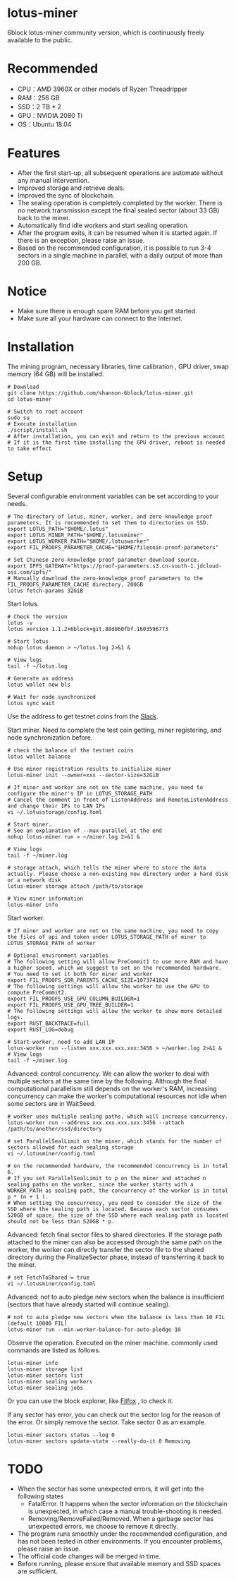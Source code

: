 # lotus-miner
6block lotus-miner community version, which is continuously freely available to the public.

# Recommended
* CPU：AMD 3960X or other models of Ryzen Threadripper
* RAM：256 GB
* SSD：2 TB * 2
* GPU：NVIDIA 2080 Ti
* OS：Ubuntu 18.04

# Features
* After the first start-up, all subsequent operations are automate without any manual intervention.
* Improved storage and retrieve deals.
* Improved the sync of blockchain.
* The sealing operation is completely completed by the worker. There is no network transmission except the final sealed sector (about 33 GB) back to the miner.
* Automatically find idle workers and start sealing operation.
* After the program exits, it can be resumed when it is started again. If there is an exception, please raise an issue.
* Based on the recommended configuration, it is possible to run 3-4 sectors in a single machine in parallel, with a daily output of more than 200 GB.

# Notice
* Make sure there is enough spare RAM before you get started.
* Make sure all your hardware can connect to the Internet.

# Installation
The mining program, necessary libraries, time calibration , GPU driver, swap memory (64 GB) will be installed.
```
# Download
git clone https://github.com/shannon-6block/lotus-miner.git
cd lotus-miner

# Switch to root account
sudo su
# Execute installation
./script/install.sh
# After installation, you can exit and return to the previous account
# If it is the first time installing the GPU driver, reboot is needed to take effect
```

# Setup
Several configurable environment variables can be set according to your needs.
```
# The directory of lotus, miner, worker, and zero-knowledge proof parameters. It is recommended to set them to directories on SSD.
export LOTUS_PATH="$HOME/.lotus"
export LOTUS_MINER_PATH="$HOME/.lotusminer"
export LOTUS_WORKER_PATH="$HOME/.lotusworker"
export FIL_PROOFS_PARAMETER_CACHE="$HOME/filecoin-proof-parameters"

# Set Chinese zero-knowledge proof parameter download source.
export IPFS_GATEWAY="https://proof-parameters.s3.cn-south-1.jdcloud-oss.com/ipfs/"
# Manually download the zero-knowledge proof parameters to the FIL_PROOFS_PARAMETER_CACHE directory, 200GB
lotus fetch-params 32GiB
```

Start lotus.
```
# Check the version
lotus -v
lotus version 1.1.2+6block+git.88d860fbf.1603596773

# Start lotus
nohup lotus daemon > ~/lotus.log 2>&1 &

# View logs
tail -f ~/lotus.log

# Generate an address
lotus wallet new bls

# Wait for node synchronized
lotus sync wait
```

Use the address to get testnet coins from the [Slack](https://filecoinproject.slack.com/archives/C017CCH1MHB).

Start miner. Need to complete the test coin getting, miner registering, and node synchronization before.
```
# check the balance of the testnet coins
lotus wallet balance

# Use miner registration results to initialize miner
lotus-miner init --owner=xxx --sector-size=32GiB

# If miner and worker are not on the same machine, you need to configure the miner's IP in LOTUS_STORAGE_PATH
# Cancel the comment in front of ListenAddress and RemoteListenAddress and change their IPs to LAN IPs
vi ~/.lotusstorage/config.toml

# Start miner.
# See an explanation of --max-parallel at the end
nohup lotus-miner run > ~/miner.log 2>&1 &

# View logs
tail -f ~/miner.log

# storage attach, which tells the miner where to store the data actually. Please choose a non-existing new directory under a hard disk or a network disk
lotus-miner storage attach /path/to/storage

# View miner information
lotus-miner info
```

Start worker.
```
# If miner and worker are not on the same machine, you need to copy the files of api and token under LOTUS_STORAGE_PATH of miner to LOTUS_STORAGE_PATH of worker

# Optional environment variables
# The following setting will allow PreCommit1 to use more RAM and have a higher speed, which we suggest to set on the recommended hardware.
# You need to set it both for miner and worker
export FIL_PROOFS_SDR_PARENTS_CACHE_SIZE=1073741824
# The following settings will allow the worker to use the GPU to compute PreCommit2.
export FIL_PROOFS_USE_GPU_COLUMN_BUILDER=1
export FIL_PROOFS_USE_GPU_TREE_BUILDER=1
# The following settings will allow the worker to show more detailed logs.
export RUST_BACKTRACE=full
export RUST_LOG=debug

# Start worker, need to add LAN IP
lotus-worker run --listen xxx.xxx.xxx.xxx:3456 > ~/worker.log 2>&1 &
# View logs
tail -f ~/miner.log
```

Advanced: control concurrency.
We can allow the worker to deal with multiple sectors at the same time by the following.
Although the final computational parallelism still depends on the worker's RAM, increasing concurrency can make the worker's computational resources not idle when some sectors are in WaitSeed.
```
# worker uses multiple sealing paths, which will increase concurrency.
lotus-worker run --address xxx.xxx.xxx.xxx:3456 --attach /path/to/another/ssd/directory

# set ParallelSealLimit on the miner, which stands for the number of sectors allowed for each sealing storage
vi ~/.lotusminer/config.toml

# on the recommended hardware, the recommended concurrency is in total 6.
# If you set ParallelSealLimit to p on the miner and attached n sealing paths on the worker, since the worker starts with a WORKER_PATH as sealing path, the concurrency of the worker is in total p * (n + 1 ).
# When setting the concurrency, you need to consider the size of the SSD where the sealing path is located. Because each sector consumes 520GB of space, the size of the SSD where each sealing path is located should not be less than 520GB * p.
```

Advanced: fetch final sector files to shared directories.
If the storage path attached to the miner can also be accessed through the same path on the worker, the worker can directly transfer the sector file to the shared directory during the FinalizeSector phase, instead of transferring it back to the miner.
```
# set FetchToShared = true
vi ~/.lotusminer/config.toml
```

Advanced: not to auto pledge new sectors when the balance is insufficient (sectors that have already started will continue sealing).
```
# not to auto pledge new sectors when the balance is less than 10 FIL (default 10000 FIL)
lotus-miner run --min-worker-balance-for-auto-pledge 10
```

Observe the operation. Executed on the miner machine. commonly used commands are listed as follows.
```
lotus-miner info
lotus-miner storage list
lotus-miner sectors list
lotus-miner sealing workers
lotus-miner sealing jobs
```

Or you can use the block explorer, like [Filfox](https://calibration.filfox.io/) , to check it.

If any sector has error, you can check out the sector log for the reason of the error. Or simply remove the sector. Take sector 0 as an example.
```
lotus-miner sectors status --log 0
lotus-miner sectors update-state --really-do-it 0 Removing
```

# TODO
* When the sector has some unexpected errors, it will get into the following states
    * FatalError. It happens when the sector information on the blockchain is unexpected, in which case a manual trouble-shooting is needed.
    * Removing/RemoveFailed/Removed. When a garbage sector has unexpected errors, we choose to remove it directly.
* The program runs smoothly under the recommended configuration, and has not been tested in other environments. If you encounter problems, please raise an issue.
* The official code changes will be merged in time.
* Before running, please ensure that available memory and SSD spaces are sufficient.

